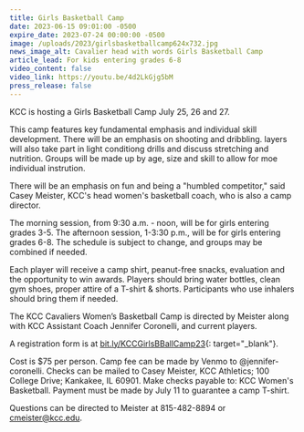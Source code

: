 ```yaml
---
title: Girls Basketball Camp
date: 2023-06-15 09:01:00 -0500
expire_date: 2023-07-24 00:00:00 -0500
image: /uploads/2023/girlsbasketballcamp624x732.jpg
news_image_alt: Cavalier head with words Girls Basketball Camp
article_lead: For kids entering grades 6-8
video_content: false
video_link: https://youtu.be/4d2LkGjg5bM
press_release: false
---
```

KCC is hosting a Girls Basketball Camp July 25, 26 and 27.

This camp features key fundamental emphasis and individual skill development. There will be an emphasis on shooting and dribbling. layers will also take part in light conditiong drills and discuss stretching and nutrition. Groups will be made up by age, size and skill to allow for moe individual instrution.&nbsp;

There will be an emphasis on fun and being a "humbled competitor," said Casey Meister, KCC's head women's basketball coach, who is also a camp director.

The morning session, from 9:30 a.m. - noon, will be for girls entering grades 3-5. The afternoon session, 1-3:30 p.m., will be for girls entering grades 6-8. The schedule is subject to change, and groups may be combined if needed.&nbsp;

Each player will receive a camp shirt, peanut-free snacks, evaluation and the opportunity to win awards. Players should bring water bottles, clean gym shoes, proper attire of a T-shirt & shorts. Participants who use inhalers should bring them if needed.&nbsp;

The KCC Cavaliers Women’s Basketball Camp is directed by Meister along with KCC Assistant Coach Jennifer Coronelli, and current players.

A registration form is at [bit.ly/KCCGirlsBBallCamp23](bit.ly/KCCGirlsBBallCamp23){: target="_blank"}.&nbsp;

Cost is $75 per person.&nbsp;Camp fee can be made by Venmo to @jennifer-coronelli. Checks can be mailed to&nbsp;Casey Meister, KCC Athletics; 100 College Drive; Kankakee, IL 60901.&nbsp;Make checks payable to: KCC Women's Basketball. Payment must be made by July 11 to guarantee a camp T-shirt.

Questions can be directed to Meister at 815-482-8894 or [cmeister@kcc.edu](mailto:cmeister@kcc.edu).